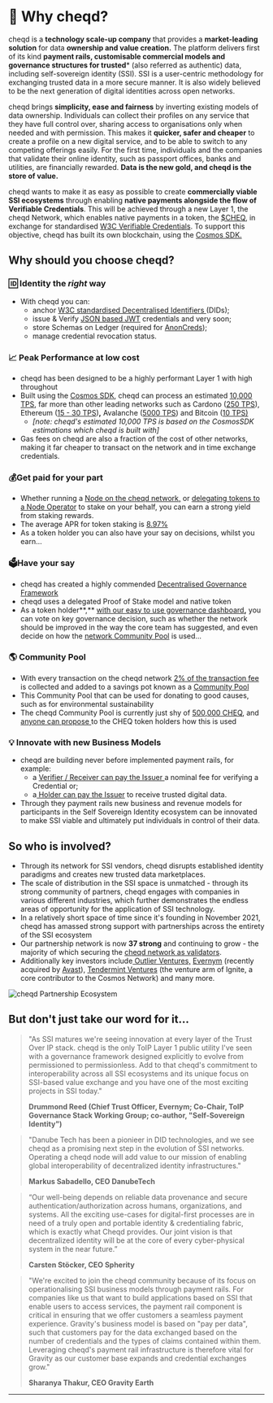 # 🤔 Why cheqd?

cheqd is a **technology scale-up company** that provides a **market-leading solution** for data **ownership and value creation.** The platform delivers first of its kind **payment rails, customisable commercial models and governance structures for trusted**\* (also referred as authentic) data, including self-sovereign identity (SSI). SSI is a user-centric methodology for exchanging trusted data in a more secure manner. It is also widely believed to be the next generation of digital identities across open networks.

cheqd brings **simplicity, ease and fairness** by inverting existing models of data ownership. Individuals can collect their profiles on any service that they have full control over, sharing access to organisations only when needed and with permission. This makes it **quicker, safer and cheaper** to create a profile on a new digital service, and to be able to switch to any competing offerings easily. For the first time, individuals and the companies that validate their online identity, such as passport offices, banks and utilities, are financially rewarded. **Data is the new gold, and cheqd is the store of value.**

cheqd wants to make it as easy as possible to create **commercially viable SSI ecosystems** through enabling **native payments alongside the flow of Verifiable Credentials**. This will be achieved through a new Layer 1, the cheqd Network, which enables native payments in a token, the [$CHEQ](https://coinmarketcap.com/currencies/cheqd/), in exchange for standardised [W3C Verifiable Credentials](https://www.w3.org/TR/did-core/). ‌To support this objective, cheqd has built its own blockchain, using the [Cosmos SDK.](https://v1.cosmos.network/sdk)

## Why should **you choose** cheqd?

### 🆔 Identity the _**right**_ way

* With cheqd you can:
  * anchor [W3C standardised Decentralised Identifiers ](https://www.w3.org/TR/did-core/)(DIDs);
  * issue & Verify [JSON based JWT](https://www.w3.org/TR/vc-data-model/#json) credentials and very soon;
  * store Schemas on Ledger (required for [AnonCreds](https://www.sciencedirect.com/topics/computer-science/anonymous-credential));&#x20;
  * manage credential revocation status.&#x20;

### 📈 Peak Performance at low cost

* cheqd has been designed to be a highly performant Layer 1 with high throughout
* Built using the [Cosmos SDK](https://v1.cosmos.network/sdk), cheqd can process an estimated [10,000 TPS](https://www.pymnts.com/cryptocurrency/2022/pymnts-blockchain-series-what-is-cosmos/), far more than other leading networks such as Cardono ([250 TPS](https://messari.io/asset/cardano/metrics/network-activity)), Ethereum ([15 - 30 TPS](https://ethtps.info/))**,** Avalanche ([5000 TPS](https://www.analyticsinsight.net/top-10-cryptocurrencies-with-a-high-transaction-speed-in-2022/)) and Bitcoin ([10 TPS)](https://www.cnbctv18.com/cryptocurrency/us-test-cbdc-hits-record-transaction-speed-12530262.htm)&#x20;
  * _\[note: cheqd's estimated 10,000 TPS is based on the CosmosSDK estimations which cheqd is built with]_
* Gas fees on cheqd are also a fraction of the cost of other networks, making it far cheaper to transact on the network and in time exchange credentials.

### 💰Get paid for your part

* Whether running a [Node on the cheqd network,](https://learn.cheqd.io/overview/intro-to-defi-aspects-of-cheqd/what-is-a-validator-node-operator) or [delegating tokens to a Node Operator](https://learn.cheqd.io/overview/intro-to-defi-aspects-of-cheqd/what-is-staking-and-delegation) to stake on your behalf, you can earn a strong yield from staking rewards.
* The average APR for token staking is [8.97%](https://explorer.cheqd.io/)
* As a token holder you can also have your say on decisions, whilst you earn...&#x20;

### 🗳️Have your say

* cheqd has created a highly commended [Decentralised Governance Framework](https://docs.cheqd.io/governance/)
* cheqd uses a delegated Proof of Stake model and native token&#x20;
* As a token holder**,** [with our easy to use governance dashboard](https://commonwealth.im/cheqd/)**,** you can vote on key governance decision, such as whether the network should be improved in the way the core team has suggested, and even decide on how the [network Community Pool](https://gov.cheqd.io/contributing/community-pool) is used...&#x20;

### 🌎 **Community Pool**

* With every transaction on the cheqd network [2% of the transaction fee](https://gov.cheqd.io/getting-started/learning-the-basics/network-parameters) is collected and added to a savings pot known as a [Community Pool](https://gov.cheqd.io/contributing/community-pool)&#x20;
* This Community Pool  that can be used for donating to good causes, such as for environmental sustainability
* The cheqd Community Pool is currently just shy of [500,000 CHEQ](https://explorer.cheqd.io/), and [anyone can propose ](https://gov.cheqd.io/contributing/community-pool)to the CHEQ token holders how this is used&#x20;

### 💡 **Innovate with new Business Models**

* cheqd are building never before implemented payment rails, for example:
  * a [Verifier / Receiver can pay the Issuer ](https://learn.cheqd.io/overview/tokenomics/tokenomics-part-3)a nominal fee for verifying a Credential or;
  * a[ Holder can pay the Issuer](https://learn.cheqd.io/overview/tokenomics/tokenomics-part-3) to receive trusted digital data.
* Through they payment rails new business and revenue models for participants in the Self Sovereign Identity ecosystem can be innovated to make SSI viable and ultimately put individuals in control of their data.&#x20;

## So who is involved?&#x20;

* Through its network for SSI vendors, cheqd disrupts established identity paradigms and creates new trusted data marketplaces.&#x20;
* The scale of distribution in the SSI space is unmatched - through its strong community of partners, cheqd engages with companies in various different industries, which further demonstrates the endless areas of opportunity for the application of SSI technology.
* In a relatively short space of time since it's founding in November 2021, cheqd has amassed strong support with partnerships across the entirety of the SSI ecosystem
* Our partnership network is now **37 strong** and continuing to grow - the majority of which securing the [cheqd network as validators](https://explorer.cheqd.io/validators).&#x20;
* Additionally key investors include[ Outlier Ventures,](https://outlierventures.io/) [Evernym](https://www.evernym.com/) (recently acquired by [Avast](https://www.avast.com/en-gb/index#mac)), [Tendermint Ventures](https://tendermint.com/ventures/) (the venture arm of Ignite, a core contributor to the Cosmos Network) and many more.&#x20;

![cheqd Partnership Ecosystem](<../.gitbook/assets/cheqd Partnership Infographic.png>)

## But don't just take our word for it...&#x20;

> "As SSI matures we're seeing innovation at every layer of the Trust Over IP stack. cheqd is the only ToIP Layer 1 public utility I've seen with a governance framework designed explicitly to evolve from permissioned to permissionless. Add to that cheqd's commitment to interoperability across all SSI ecosystems and its unique focus on SSI-based value exchange and you have one of the most exciting projects in SSI today."
>
> **Drummond Reed (Chief Trust Officer, Evernym; Co-Chair, ToIP Governance Stack Working Group; co-author, "Self-Sovereign Identity")**

> "Danube Tech has been a pionieer in DID technologies, and we see cheqd as a promising next step in the evolution of SSI networks. Operating a cheqd node will add value to our mission of enabling global interoperability of decentralized identity infrastructures."
>
> **Markus Sabadello, CEO DanubeTech**

> “Our well-being depends on reliable data provenance and secure authentication/authorization across humans, organizations, and systems. All the exciting use-cases for digital-first processes are in need of a truly open and portable identity & credentialing fabric, which is exactly what Cheqd provides. Our joint vision is that decentralized identity will be at the core of every cyber-physical system in the near future.”
>
> **Carsten Stöcker,  CEO Spherity**

> "We're excited to join the cheqd community because of its focus on operationalising SSI business models through payment rails. For companies like us that want to build applications based on SSI that enable users to access services, the payment rail component is critical in ensuring that we offer customers a seamless payment experience. Gravity's business model is based on "pay per data", such that customers pay for the data exchanged based on the number of credentials and the types of claims contained within them. Leveraging cheqd's payment rail infrastructure is therefore vital for Gravity as our customer base expands and credential exchanges grow."
>
> **Sharanya Thakur, CEO Gravity Earth**

****
